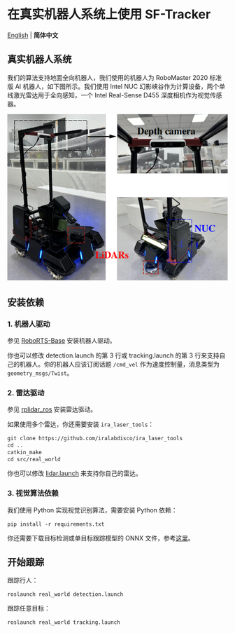# 在真实机器人系统上使用 SF-Tracker

[English](README.md) | __简体中文__

## 真实机器人系统

我们的算法支持地面全向机器人，我们使用的机器人为 RoboMaster 2020 标准版 AI 机器人，如下图所示。我们使用 Intel NUC 幻影峡谷作为计算设备，两个单线激光雷达用于全向感知，一个 Intel Real-Sense D455 深度相机作为视觉传感器。

![Robot](robot.png)

## 安装依赖

### 1. 机器人驱动

参见 [RoboRTS-Base](https://github.com/RoboMaster/RoboRTS-Base) 安装机器人驱动。

你也可以修改 detection.launch 的第 3 行或 tracking.launch 的第 3 行来支持自己的机器人。你的机器人应该订阅话题 `/cmd_vel` 作为速度控制量，消息类型为 `geometry_msgs/Twist`。

### 2. 雷达驱动

参见 [rplidar_ros](https://github.com/Slamtec/rplidar_ros) 安装雷达驱动。

如果使用多个雷达，你还需要安装 `ira_laser_tools`：

```shell
git clone https://github.com/iralabdisco/ira_laser_tools
cd ..
catkin_make
cd src/real_world
```

你也可以修改 [lidar.launch](launch/lidar.launch) 来支持你自己的雷达。

### 3. 视觉算法依赖

我们使用 Python 实现视觉识别算法，需要安装 Python 依赖：

```
pip install -r requirements.txt
```

你还需要下载目标检测或单目标跟踪模型的 ONNX 文件，参考[这里](onnx/README_cn.md)。

## 开始跟踪

跟踪行人：

```shell
roslaunch real_world detection.launch
```

跟踪任意目标：

```shell
roslaunch real_world tracking.launch
```
